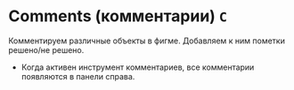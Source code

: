 # Comments (комментарии) `C`

Комментируем различные объекты в фигме. Добавляем к ним пометки решено/не решено.

* Когда активен инструмент комментариев, все комментарии появляются в панели справа.